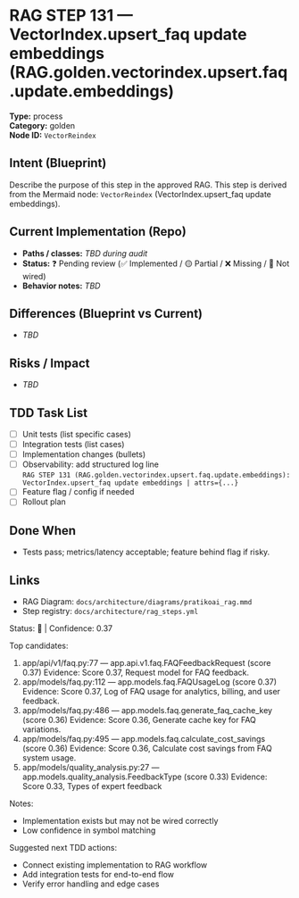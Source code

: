 # RAG STEP 131 — VectorIndex.upsert_faq update embeddings (RAG.golden.vectorindex.upsert.faq.update.embeddings)

**Type:** process  
**Category:** golden  
**Node ID:** `VectorReindex`

## Intent (Blueprint)
Describe the purpose of this step in the approved RAG. This step is derived from the Mermaid node: `VectorReindex` (VectorIndex.upsert_faq update embeddings).

## Current Implementation (Repo)
- **Paths / classes:** _TBD during audit_
- **Status:** ❓ Pending review (✅ Implemented / 🟡 Partial / ❌ Missing / 🔌 Not wired)
- **Behavior notes:** _TBD_

## Differences (Blueprint vs Current)
- _TBD_

## Risks / Impact
- _TBD_

## TDD Task List
- [ ] Unit tests (list specific cases)
- [ ] Integration tests (list cases)
- [ ] Implementation changes (bullets)
- [ ] Observability: add structured log line  
  `RAG STEP 131 (RAG.golden.vectorindex.upsert.faq.update.embeddings): VectorIndex.upsert_faq update embeddings | attrs={...}`
- [ ] Feature flag / config if needed
- [ ] Rollout plan

## Done When
- Tests pass; metrics/latency acceptable; feature behind flag if risky.

## Links
- RAG Diagram: `docs/architecture/diagrams/pratikoai_rag.mmd`
- Step registry: `docs/architecture/rag_steps.yml`


<!-- AUTO-AUDIT:BEGIN -->
Status: 🔌  |  Confidence: 0.37

Top candidates:
1) app/api/v1/faq.py:77 — app.api.v1.faq.FAQFeedbackRequest (score 0.37)
   Evidence: Score 0.37, Request model for FAQ feedback.
2) app/models/faq.py:112 — app.models.faq.FAQUsageLog (score 0.37)
   Evidence: Score 0.37, Log of FAQ usage for analytics, billing, and user feedback.
3) app/models/faq.py:486 — app.models.faq.generate_faq_cache_key (score 0.36)
   Evidence: Score 0.36, Generate cache key for FAQ variations.
4) app/models/faq.py:495 — app.models.faq.calculate_cost_savings (score 0.36)
   Evidence: Score 0.36, Calculate cost savings from FAQ system usage.
5) app/models/quality_analysis.py:27 — app.models.quality_analysis.FeedbackType (score 0.33)
   Evidence: Score 0.33, Types of expert feedback

Notes:
- Implementation exists but may not be wired correctly
- Low confidence in symbol matching

Suggested next TDD actions:
- Connect existing implementation to RAG workflow
- Add integration tests for end-to-end flow
- Verify error handling and edge cases
<!-- AUTO-AUDIT:END -->